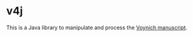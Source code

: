 # v4j
This is a Java library to manipulate and process the [Voynich manuscript](https://en.wikipedia.org/wiki/Voynich_manuscript).
